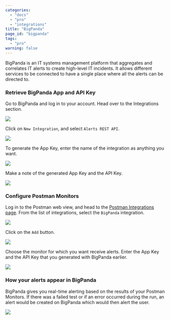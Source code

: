 ```yaml
---
categories:
  - "docs"
  - "pro"
  - "integrations"
title: "BigPanda"
page_id: "bigpanda"
tags: 
  - "pro"
warning: false
---
```


BigPanda is an IT systems management platform that aggregates and correlates IT alerts to create high-level IT incidents. It allows different services to be connected to have a single place where all the alerts can be directed to.

### Retrieve BigPanda App and API Key

Go to BigPanda and log in to your account. Head over to the Integrations section.

![](https://s3.amazonaws.com/postman-static-getpostman-com/postman-docs/58834801.png)

Click on `New Integration`, and select `Alerts REST API`.

![](https://s3.amazonaws.com/postman-static-getpostman-com/postman-docs/58834897.png)

To generate the App Key, enter the name of the integration as anything you want.

![](https://s3.amazonaws.com/postman-static-getpostman-com/postman-docs/58834937.png)

Make a note of the generated App Key and the API Key.

![](https://s3.amazonaws.com/postman-static-getpostman-com/postman-docs/58835014.png)

### Configure Postman Monitors

Log in to the Postman web view, and head to the [Postman Integrations page](https://app.getpostman.com/dashboard/integrations). From the list of integrations, select the `BigPanda` integration.

![](https://s3.amazonaws.com/postman-static-getpostman-com/postman-docs/58835084.png)

Click on the `Add` button.

![](https://s3.amazonaws.com/postman-static-getpostman-com/postman-docs/58834855.png)

Choose the monitor for which you want receive alerts. Enter the App Key and the API Key that you generated with BigPanda earlier.

![](https://s3.amazonaws.com/postman-static-getpostman-com/postman-docs/58835169.png)

### How your alerts appear in BigPanda

BigPanda gives you real-time alerting based on the results of your Postman Monitors. If there was a failed test or if an error occurred during the run, an alert would be created on BigPanda which would then alert the user.

![](https://s3.amazonaws.com/postman-static-getpostman-com/postman-docs/58835364.png)
